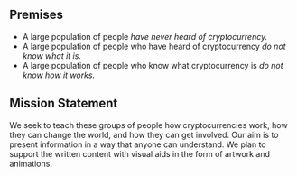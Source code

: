 ## Premises
* A large population of people _have never heard of cryptocurrency._
* A large population of people who have heard of cryptocurrency _do not know what it is._
* A large population of people who know what cryptocurrency is _do not know how it works._

## Mission Statement
We seek to teach these groups of people how cryptocurrencies work, how they can change the world, and how they can get involved. Our aim is to present information in a way that anyone can understand. We plan to support the written content with visual aids in the form of artwork and animations.
